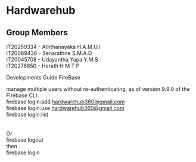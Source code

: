 # Hardwarehub
## Group Members
IT20259334   -   Aththanayaka H.A.M.U.I <br/>
IT20089436   -   Senarathne S.M.A.D <br/>
IT20045708   -   Udayantha Yapa Y.M.S <br/>
IT20276850   -   Herath H M T P <br/>


Developments Guide
FireBase <br/>

manage multiple users without re-authenticating, as of version 9.9.0 of the Firebase CLI. <br/>
firebase login:add hardwarehub360@gmail.com<br/>
firebase login:use hardwarehub360@gmail.com<br/>
firebase login:list<br/>
<br/><br/>
Or<br/>
firebase logout<br/>
then<br/>
firebase login<br/><br/>
